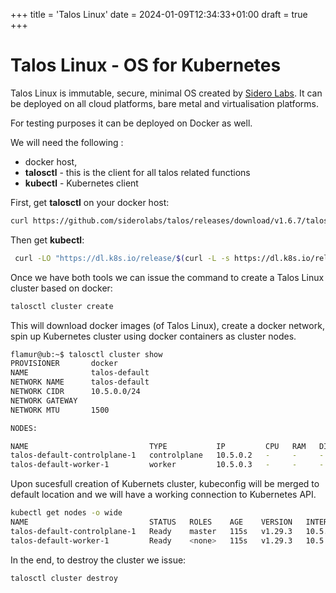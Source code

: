 +++
title = 'Talos Linux'
date = 2024-01-09T12:34:33+01:00
draft = true
+++

# Talos Linux - OS for Kubernetes

Talos Linux is immutable, secure, minimal OS created by [Sidero Labs](https://www.talos.dev/). It can be deployed on all cloud platforms, bare metal and virtualisation platforms.

For testing purposes it can be deployed on Docker as well. 

We will need the following :
- docker host,
- __talosctl__ - this is the client for all talos related functions
- __kubectl__ - Kubernetes client


First, get __talosctl__ on your docker host:
```bash
curl https://github.com/siderolabs/talos/releases/download/v1.6.7/talosctl-linux-amd64 -O talos-linux-amd64
```

Then get __kubectl__:
```bash
 curl -LO "https://dl.k8s.io/release/$(curl -L -s https://dl.k8s.io/release/stable.txt)/bin/linux/amd64/kubectl"   
```

Once we have both tools we can issue the command to create a Talos Linux cluster based on docker:

```bash
talosctl cluster create
```


This will download docker images (of Talos Linux), create a docker network, spin up Kubernetes cluster using docker containers as cluster nodes.

```bash
flamur@ub:~$ talosctl cluster show
PROVISIONER       docker
NAME              talos-default
NETWORK NAME      talos-default
NETWORK CIDR      10.5.0.0/24
NETWORK GATEWAY   
NETWORK MTU       1500

NODES:

NAME                           TYPE           IP         CPU   RAM   DISK
talos-default-controlplane-1   controlplane   10.5.0.2   -     -     -
talos-default-worker-1         worker         10.5.0.3   -     -     -
```

Upon sucesfull creation of Kubernets cluster, kubeconfig will be merged to default location and we will have a working connection to Kubernetes API.

```bash
kubectl get nodes -o wide
NAME                           STATUS   ROLES    AGE    VERSION   INTERNAL-IP   EXTERNAL-IP   OS-IMAGE         KERNEL-VERSION   CONTAINER-RUNTIME
talos-default-controlplane-1   Ready    master   115s   v1.29.3   10.5.0.2      <none>        Talos (v1.6.7)   <host kernel>    containerd://1.5.5
talos-default-worker-1         Ready    <none>   115s   v1.29.3   10.5.0.3      <none>        Talos (v1.6.7)   <host kernel>    containerd://1.5.5
```



In the end, to destroy the cluster we issue:
```bash
talosctl cluster destroy
```
